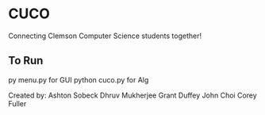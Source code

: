 # CUCO
Connecting Clemson Computer Science students together!

## To Run
py menu.py for GUI
python cuco.py for Alg


Created by:
Ashton Sobeck
Dhruv Mukherjee
Grant Duffey
John Choi
Corey Fuller
